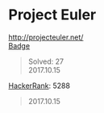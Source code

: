 # Project Euler
http://projecteuler.net/  
[Badge](http://projecteuler.net/profile/landron.png)
> Solved: 27  
> 2017.10.15

[HackerRank](https://www.hackerrank.com/contests/projecteuler/challenges): 5288
> 2017.10.15

